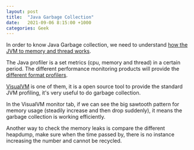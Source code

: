 ```yaml
---
layout: post
title:  "Java Garbage Collection"
date:   2021-09-06 8:15:00 +1000
categories: Geek
---
```


In order to know Java Garbage collection, we need to understand [how the JVM to memory and thread works](https://stackify.com/jvm-metrics/).

The Java profiler is a set metrics (cpu, memory and thread) in a certain period. The different performance monitoring products will provide the [different format profilers](https://stackify.com/java-profilers-3-types/).

[VisualVM](https://visualvm.github.io/) is one of them, it is a open source tool to provide the standard JVM profiling, it's very useful to do garbage collection.

In the VisualVM monitor tab, if we can see the big sawtooth pattern for memory usage (steadily increase and then drop suddenly), it means the garbage collection is working efficiently.

Another way to check the memory leaks is compare the different heapdump, make sure when the time passed by, there is no instance increasing the number and cannot be recycled.

